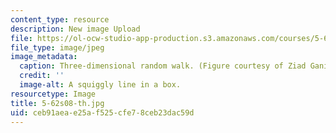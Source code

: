 ```yaml
---
content_type: resource
description: New image Upload
file: https://ol-ocw-studio-app-production.s3.amazonaws.com/courses/5-62-physical-chemistry-ii-spring-2008/ceb91aeae25af525cfe78ceb23dac59d_5-62s08-th.jpg
file_type: image/jpeg
image_metadata:
  caption: Three-dimensional random walk. (Figure courtesy of Ziad Ganim.)
  credit: ''
  image-alt: A squiggly line in a box.
resourcetype: Image
title: 5-62s08-th.jpg
uid: ceb91aea-e25a-f525-cfe7-8ceb23dac59d
---
```

